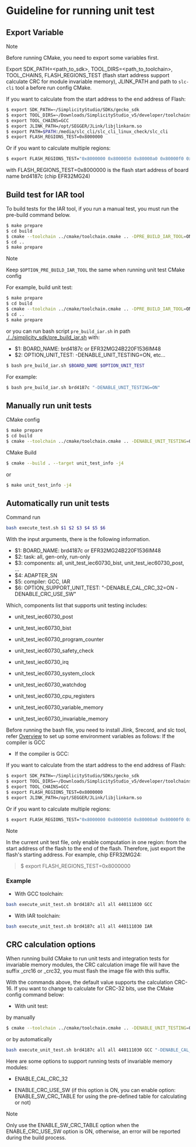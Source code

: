 # Guideline for running unit test

## Export Variable

> [!NOTE]
> Before running CMake, you need to export some variables first.

Export SDK_PATH=<path_to_sdk>, TOOL_DIRS=<path_to_toolchain>, TOOL_CHAINS, FLASH_REGIONS_TEST (flash start address support calculate CRC for module invariable memory), JLINK_PATH and path to `slc-cli` tool a before run config CMake.

If you want to calculate from the start address to the end address of Flash:

```sh
$ export SDK_PATH=~/SimplicityStudio/SDKs/gecko_sdk
$ export TOOL_DIRS=~/Downloads/SimplicityStudio_v5/developer/toolchains/gnu_arm/12.2.rel1_2023.7/bin
$ export TOOL_CHAINS=GCC
$ export JLINK_PATH=/opt/SEGGER/JLink/libjlinkarm.so
$ export PATH=$PATH:/media/slc_cli/slc_cli_linux_check/slc_cli
$ export FLASH_REGIONS_TEST=0x8000000
```

Or if you want to calculate multiple regions:

```sh
$ export FLASH_REGIONS_TEST="0x8000000 0x8000050 0x80000a0 0x80000f0 0x8000140 0x8000190"
```

with FLASH_REGIONS_TEST=0x8000000 is the flash start address of board name brd4187c (chip EFR32MG24)

## Build test for IAR tool

To build tests for the IAR tool, if you run a manual test, you must run the pre-build command below.

```sh
$ make prepare
$ cd build
$ cmake --toolchain ../cmake/toolchain.cmake .. -DPRE_BUILD_IAR_TOOL=ON -DBOARD_NAME=${BOARD_NAME} $OPTION_PRE_BUILD_IAR_TOOL
$ cd ..
$ make prepare
```

> [!NOTE]
> Keep `$OPTION_PRE_BUILD_IAR_TOOL` the same when running unit test CMake config

For example, build unit test:

```sh
$ make prepare
$ cd build
$ cmake --toolchain ../cmake/toolchain.cmake .. -DPRE_BUILD_IAR_TOOL=ON -DBOARD_NAME=brd4187c -DENABLE_UNIT_TESTING=ON -DENABLE_CRC_USE_SW=ON -DENABLE_CAL_CRC_32=ON
$ cd ..
$ make prepare
```

or you can run bash script `pre_build_iar.sh` in path [./../simplicity_sdk/pre_build_iar.sh](../simplicity_sdk/) with:

- $1: BOARD_NAME: brd4187c or EFR32MG24B220F1536IM48
- $2: OPTION_UNIT_TEST: -DENABLE_UNIT_TESTING=ON, etc...

```sh
$ bash pre_build_iar.sh $BOARD_NAME $OPTION_UNIT_TEST
```

For example:

```sh
$ bash pre_build_iar.sh brd4187c "-DENABLE_UNIT_TESTING=ON"
```

## Manually run unit tests

CMake config

```sh
$ make prepare
$ cd build
$ cmake --toolchain ../cmake/toolchain.cmake .. -DENABLE_UNIT_TESTING=ON -DBOARD_NAME=brd4187c
```

CMake Build

```sh
$ cmake --build . --target unit_test_info -j4
```

or

```sh
$ make unit_test_info -j4
```

## Automatically run unit tests

Command run

```sh
bash execute_test.sh $1 $2 $3 $4 $5 $6
```

With the input arguments, there is the following information.

- $1: BOARD_NAME: brd4187c or EFR32MG24B220F1536IM48
- $2: task: all, gen-only, run-only
- $3: components: all, unit_test_iec60730_bist, unit_test_iec60730_post, ...
- $4: ADAPTER_SN
- $5: compiler: GCC, IAR
- $6: OPTION_SUPPORT_UNIT_TEST: "-DENABLE_CAL_CRC_32=ON -DENABLE_CRC_USE_SW"

Which, components list that supports unit testing includes:

- unit_test_iec60730_post

- unit_test_iec60730_bist

- unit_test_iec60730_program_counter

- unit_test_iec60730_safety_check

- unit_test_iec60730_irq

- unit_test_iec60730_system_clock

- unit_test_iec60730_watchdog

- unit_test_iec60730_cpu_registers

- unit_test_iec60730_variable_memory

- unit_test_iec60730_invariable_memory

Before running the bash file, you need to install Jlink, Srecord, and slc tool, refer [Overview](./index.md) to set up some environment variables as follows:
If the compiler is GCC
- If the compiler is GCC:

If you want to calculate from the start address to the end address of Flash:

```sh
$ export SDK_PATH=~/SimplicityStudio/SDKs/gecko_sdk
$ export TOOL_DIRS=~/Downloads/SimplicityStudio_v5/developer/toolchains/gnu_arm/12.2.rel1_2023.7/bin
$ export TOOL_CHAINS=GCC
$ export FLASH_REGIONS_TEST=0x8000000
$ export JLINK_PATH=/opt/SEGGER/JLink/libjlinkarm.so
```

Or if you want to calculate multiple regions:

```sh
$ export FLASH_REGIONS_TEST="0x8000000 0x8000050 0x80000a0 0x80000f0 0x8000140 0x8000190"
```

> [!NOTE]
> In the current unit test file, only enable computation in one region: from the start address of ​​the flash to the end of the flash. Therefore, just export the flash's starting address. For example, chip EFR32MG24:
>> $ export FLASH_REGIONS_TEST=0x8000000

### Example

- With GCC toolchain:

```sh
bash execute_unit_test.sh brd4187c all all 440111030 GCC
```

- With IAR toolchain:

```sh
bash execute_unit_test.sh brd4187c all all 440111030 IAR
```

## CRC calculation options

When running build CMake to run unit tests and integration tests for invariable memory modules, the CRC calculation image file will have the suffix _crc16 or _crc32, you must flash the image file with this suffix.

With the commands above, the default value supports the calculation CRC-16. If you want to change to calculate for CRC-32 bits, use the CMake config command below:

- With unit test:

by manually

```sh
$ cmake --toolchain ../cmake/toolchain.cmake .. -DENABLE_UNIT_TESTING=ON -DBOARD_NAME=brd4187c -DENABLE_CAL_CRC_32=ON
```

or by automatically

```sh
bash execute_unit_test.sh brd4187c all all 440111030 GCC "-DENABLE_CAL_CRC_32=ON"
```

Here are some options to support running tests of invariable memory modules:

- ENABLE_CAL_CRC_32

- ENABLE_CRC_USE_SW (if this option is ON, you can enable option: ENABLE_SW_CRC_TABLE for using the pre-defined table for calculating or not)

> [!NOTE]
> Only use the ENABLE_SW_CRC_TABLE option when the ENABLE_CRC_USE_SW option is ON, otherwise, an error will be reported during the build process.